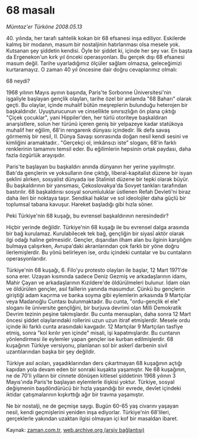 # 68 masalı

*Mümtaz'er Türköne 2008.05.13*

<tr><td class="metin" colspan="2" style="padding-top: 20px; padding-left: 5px; padding-right: 10px;">40. yılında, her tarafı sahtelik kokan bir 68 efsanesi inşa ediliyor. Eskilerde kalmış bir modanın, masum bir nostaljinin hatırlanması olsa mesele yok. Kutsanan şey şiddetin kendisi. Öyle bir şiddet ki, içinde her şey var. En başta da Ergenekon'un kırk yıl önceki operasyonları. Bu gerçek dışı 68 efsanesi masum değil. Tarihe uyarladığımız ölçüler sağlam olmazsa, geleceğimizi kurtaramayız. O zaman 40 yıl öncesine dair doğru cevaplarımız olmalı:</td></tr><tr><td class="metin" colspan="2" style="padding-top: 20px; padding-left: 5px; padding-right: 10px;"><p> 68 neydi?
<p> 1968 yılının Mayıs ayının başında, Paris'te Sorbonne Üniversitesi'nin işgaliyle başlayan gençlik olayları, tarihe özel bir anlamda "68 Baharı" olarak geçti. Bu olaylar, içinde muhalif bütün meşreplerin bulunduğu heterojen bir başkaldırıdır. Uyuşturucunun ve cinsellikte sınırsızlığın ön plana çıktığı "Çiçek çocuklar", yani Hippiler'den, her türlü otoriteye başkaldıran anarşistlere, solun her türünü içeren geniş bir yelpazeye kadar statükoya muhalif her eğilim, 68'in rengarenk dünyası içindedir. İlk defa savaş görmemiş bir nesil, II. Dünya Savaşı sonrasında doğan nesil kendi sesini ve kimliğini aramaktadır.. "Gerçekçi ol, imkânsızı iste" sloganı, 68'in farklı renklerinin tamamını temsil eder. Bu eğilimlerin hepsinin ortak paydası, daha fazla özgürlük arayışıdır.
<p> Paris'te başlayan bu başkaldırı anında dünyanın her yerine yayılmıştır. Batı'da gençlerin ve yoksulların öne çıktığı, liberal-kapitalist düzene bir isyan şeklini alırken, sosyalist dünyada ise Stalinist düzene bir tepki olarak büyür. Bu başkaldırının bir yansıması, Çekoslovakya'da Sovyet tankları tarafından bastırılır. 68 başkaldırısı sosyal sorumluluklar üstlenen Refah Devleti'ni biraz daha ileri bir noktaya taşır. Sendikal haklar ve sol ideolojiler daha güçlü bir toplumsal tabana kavuşur. Hareket başladığı gibi hızla söner.
<p> Peki Türkiye'nin 68 kuşağı, bu evrensel başkaldırının neresindedir?
<p> Hiçbir yerinde değildir. Türkiye'nin 68 kuşağı ile bu evrensel dalga arasında bir bağ kurulamaz. Kurulabilecek tek bağ, gençliğin bir siyasî aktör olarak ilgi odağı haline gelmesidir. Gençler, dışarıdan ilham alan bu ilginin karşılığını bulmaya çalışırken, Avrupa'daki akranlarından çok farklı bir yöne doğru ilerlemişlerdir. Bu yönü belirleyen ise, ordu içindeki cuntalar ve bu cuntaların operasyonlarıdır.
<p> Türkiye'nin 68 kuşağı, 6. Filo'yu protesto olayları ile başlar, 12 Mart 1971'de sona erer. Uzayan kısmında sadece Deniz Gezmiş ve arkadaşlarının idamı, Mahir Çayan ve arkadaşlarının Kızıldere'de öldürülmeleri bulunur. İdam olan ve öldürülen gençler, asıl faillerin yanında masumdur. Çünkü bu gençlerin giriştiği adam kaçırma ve banka soyma gibi eylemlerin arkasında 9 Martçılar veya Madanoğlu Cuntası bulunmaktadır. Bu cunta, "ordu-gençlik el ele" sloganı ile üniversite gençliğini, bir burjuva devrimi olan Milli Demokratik Devrim tezinin peşine takmışlardır. Bu cunta mensupları, daha sonra 12 Mart öncesi şiddet olaylarındaki rollerini uzun uzun itiraf etmişlerdir. Mesele ordu içinde iki farklı cunta arasındaki kavgadır. 12 Martçılar 9 Martçıları tasfiye etmiş, sonra "kol kırılır yen içinde" misali, işi kapatmışlardır. Bu cuntanın yönlendirmesi ile eylemler yapan gençler ise kurban edilmişlerdir. 68 kuşağının Türkiye versiyonu, planlanan sol bir askerî darbenin sivil uzantılarından başka bir şey değildir.
<p> Türkiye asıl acıları, yaşadıklarından ders çıkartmayan 68 kuşağının açtığı kapıdan yola devam eden bir sonraki kuşakta yaşamıştır. Ne 68 kuşağının, ne de 70'li yılların bir cinnete dönüşen kitlesel şiddetinin 1968 yılının 3 Mayıs'ında Paris'te başlayan eylemlerle ilişkisi yoktur. Türkiye, sosyal değişmenin başdöndürücü bir hızla yaşandığı bir evrede, devlet içindeki iktidar çatışmalarının kışkırttığı ağır bir travma yaşamıştır.
<p> Ne bir nostalji, ne de geçmişe saygı. Bugün 60-65 yaş civarını yaşayan nesil, kendi geçmişlerini yeniden inşa ediyorlar. Türkiye'nin 68'lileri, gerçeklerle yakından uzaktan ilgisi olmayan içi kof bir masaldan ibaret. <br/></p></p></p></p></p></p></p></p></td></tr>

Kaynak: [zaman.com.tr](http://zaman.com.tr/yazar.do?yazino=688622), [web.archive.org (arşiv bağlantısı)](http://web.archive.org/web/20080715182759/http://zaman.com.tr:80/yazar.do?yazino=688622)
